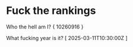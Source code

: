 # Fuck the rankings

Who the hell am I?
{ 10260916 }

What fucking year is it?
[ 2025-03-11T10:30:00Z ]
